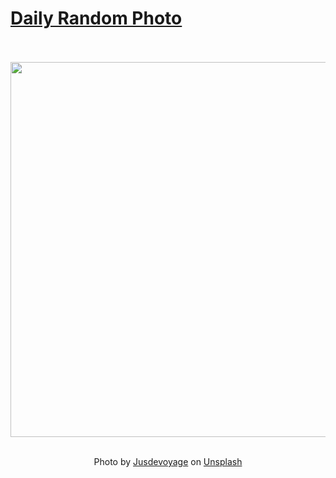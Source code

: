 # [Daily Random Photo](https://www.dailyrandomphoto.com/)

<div align="center">
  <br>
  <br>
  <a href="https://www.dailyrandomphoto.com/p/2021/2021-04-09/"><img src="https://images.unsplash.com/photo-1615494902733-3000f9b2145b?crop=entropy&cs=tinysrgb&fit=max&fm=jpg&ixid=Mnw3NzUwOHwwfDF8cmFuZG9tfHx8fHx8fHx8MTYxNzkyNjU4NQ&ixlib=rb-1.2.1&q=80&w=1080" width="600px"></a>
  <br>
  <br>
  <p class="has-text-grey">Photo by <a href="https://unsplash.com/@jusdevoyage?utm_source=Daily%20Random%20Photo&amp;utm_medium=referral" target="_blank" rel="noopener noreferrer">Jusdevoyage</a> on <a href="https://unsplash.com/photos/qhhul_Iagj8?utm_source=Daily%20Random%20Photo&amp;utm_medium=referral" target="_blank" rel="noopener noreferrer">Unsplash</a></p>
</div>
